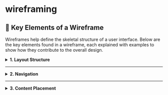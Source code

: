 # wireframing


## 🧩 Key Elements of a Wireframe

Wireframes help define the skeletal structure of a user interface. Below are the key elements found in a wireframe, each explained with examples to show how they contribute to the overall design.

<details>
<summary><strong>1. Layout Structure</strong></summary>

This is the framework that organizes where everything sits on the page — like the header, main content, sidebar, and footer.

* **Example:** In a dashboard design, the layout might include a sidebar on the left for navigation, a top bar for notifications, and a main area for content.
* **Contribution:** Guides the visual hierarchy and helps users understand how to interact with the interface logically.

</details>

---

<details>
<summary><strong>2. Navigation</strong></summary>

Navigation elements let users move through different parts of the product, such as pages or sections.

* **Example:** A top navigation menu with links like “Home,” “About,” “Features,” and “Contact.”
* **Contribution:** Enhances usability by making movement intuitive, helping users get to what they need quickly.

</details>

---

<details>
<summary><strong>3. Content Placement</strong></summary>

## 🗂️ Types of Wireframes

Wireframes can be categorized by their level of detail and realism. The two main types are:

### 🔹 Low-Fidelity Wireframes

Low-fidelity wireframes are rough, schematic representations of a layout. They focus on **structure and content placement** rather than style or aesthetics.

- **Used for:** Brainstorming ideas, discussing structure, early user testing
- **Visuals:** Boxes, gray tones, placeholder text (e.g., “Image Here”)
- **Tools:** Paper, Balsamiq, Miro, Whimsical

📌 **Example:**

![Low-Fidelity Wireframe Example](https://upload.wikimedia.org/wikipedia/commons/thumb/6/62/Wireframe_diagram_example.png/640px-Wireframe_diagram_example.png)

---

### 🔹 High-Fidelity Wireframes

High-fidelity wireframes are detailed and visually close to the final design. They include real content, styling, and even early interactivity.

- **Used for:** Developer handoff, final feedback, advanced prototyping
- **Visuals:** Fonts, colors, icons, spacing, and functional components
- **Tools:** Figma, Adobe XD, Sketch

📌 **Example:**

![High-Fidelity Wireframe Example](https://miro.medium.com/v2/resize:fit:1200/format:webp/1*boF7oOe3v8EnUodkDdCEUg.png)

💡 Benefits of Wireframing in Software Development
Wireframing is a foundational step in the software development process that bridges the gap between conceptual ideas and functional design. It offers a clear visual guide of a product’s structure before any code is written.

🔹 1. Guides the Design and Development Process
Wireframes provide a blueprint for the layout, navigation, and key functionalities of an application or website. This helps designers and developers align on what needs to be built, how it will look, and how users will interact with it.

📌 Example: A wireframe showing a login form ensures everyone knows the required input fields, placement of buttons, and expected user flow — all before backend or frontend code is written.

🔹 2. Promotes Collaboration and Team Communication
Wireframes serve as a visual communication tool between designers, developers, product managers, and stakeholders. They reduce ambiguity and help gather feedback early in the process.

📌 Example: Instead of describing a user dashboard in a meeting, a wireframe can visually present it, allowing everyone to point out issues, suggest improvements, or confirm the design direction.

🔹 3. Saves Time and Reduces Costs
Because wireframes are quick and easy to change, they allow teams to iterate on designs before heavy development begins. This prevents costly revisions later in the project.

📌 Example: If a client realizes the navigation menu doesn’t meet their needs, changing it in a wireframe is much faster than changing it in code.

🔹 4. Improves Usability and User-Centered Design
Wireframes help teams focus on user experience by laying out interactions clearly. They highlight how users move through the interface, allowing for early usability testing and refinement.

📌 Example: A wireframe can be used in a prototype tool like Figma to simulate clicks and user flow, gathering user feedback before the full design is implemented.

🔹 5. Acts as a Reference for Developers
Once approved, wireframes serve as a functional reference document during development. Developers can use them to understand how each part of the system should behave and what content needs to be displayed.

Wireframing isn’t just a design task — it's a crucial part of building thoughtful, efficient, and user-friendly software. It empowers teams to build the right product, the right way, from the very beginning.


---

## ✅ Type of Wireframe Used in This Project

This project uses a **Low-Fidelity Wireframe**.

📸 **Wireframe Snapshot:**

> *(Replace this with your own wireframe screenshot later)*  
> Save your image in a folder called `/assets`, and use:

```markdown
![My Wireframe](assets/my-low-fidelity-wireframe.png)


This refers to where textual or visual elements like headlines, images, CTAs, or forms are located on the page.

* **Example:** A homepage that features a bold title at the top, an image beside a product description, and a “Sign Up” button underneath.
* **Contribution:** Helps prioritize information, ensuring users notice and act on important content first.

</details>

---

<details>
<summary><strong>4. Functionality</strong></summary>

Functionality includes interactive features such as buttons, input fields, sliders, and dropdowns.

* **Example:** A sign-in form with fields for email and password, a “Forgot Password?” link, and a login button.
* **Contribution:** Indicates how the interface will behave and how users will interact with it.

</details>
  
---
<details> <summary><strong>1. Layout Structure</strong></summary>
This is the framework that organizes where everything sits on the page — like the header, main content, sidebar, and footer.

+-------------------------------+
|           HEADER             |
+-----+-----------------+------+
|     |                 |      |
| NAV |   MAIN CONTENT  | ADS  |
|     |                 |      |
+-----+-----------------+------+
|           FOOTER             |
+-------------------------------+

Example: A dashboard layout with clearly defined areas for content, navigation, and additional widgets.

Contribution: Helps maintain consistency and guides users through the visual hierarchy.

</details>

<details> <summary><strong>2. Navigation</strong></summary>
Navigation elements let users move through different parts of the product, such as pages or sections.
  
+---------------------------------------+
| LOGO | Home | About | Blog | Contact |
+---------------------------------------+

Example: A top navigation bar linking to main sections.

Contribution: Ensures users can explore the app or site easily and intuitively.

</details>


🗂️ Types of Wireframes
Wireframes are categorized based on their level of detail and visual fidelity. The two most common types are:

🔹 Low-Fidelity Wireframes
Low-fidelity wireframes are basic, simplified sketches that focus on structure and layout rather than design or content precision.

Purpose: Quick exploration of ideas, layout planning, and early stakeholder feedback.

Appearance: Often black and white, with boxes and placeholders (e.g., “Image Here” or “Button”).

Tools Used: Pen and paper, Balsamiq, or simple digital sketch tools.

When to Use: Early stages of design to brainstorm layout and content hierarchy.

🔹 High-Fidelity Wireframes
High-fidelity wireframes are detailed and closely resemble the final product. They include specific UI components, actual text, branding elements, and sometimes interactivity.

Purpose: To refine and finalize visual design, gather more specific feedback, and hand off to developers.

Appearance: Polished visuals, sometimes with color, icons, and real content.

Tools Used: Figma, Adobe XD, Sketch.

When to Use: Later stages of design when confirming UI decisions and preparing for development.

✅ Type of Wireframe Used in This Project
This project uses a Low-Fidelity Wireframe.

Why: At this stage of the design process, the focus is on structuring the layout, planning the placement of elements, and aligning on user flow without getting distracted by visual styling.

Characteristics Present:

Simple black-and-white design

Placeholder text and buttons

No branding, color, or detailed UI components

Once the structure is validated, this wireframe can be evolved into a high-fidelity version to guide development and UI design.

🛠️ Popular Wireframing Tools
There are several tools available for creating wireframes, ranging from simple sketching apps to fully interactive design platforms. Below are some of the most widely used tools:

1. Figma ⭐ Recommended Tool
Figma is a cloud-based interface design and prototyping tool that allows real-time collaboration. It’s widely used by designers, developers, and product teams due to its intuitive features and accessibility.

🔑 Key Features:
Browser-based: No installation required; accessible from anywhere.

Real-time collaboration: Multiple team members can work on the same file simultaneously.

Drag-and-drop interface: Easy to create wireframes, mockups, and prototypes.

Component system: Reusable elements make it easy to maintain consistency.

Version history: Track changes and revert to previous versions.

Integration: Works well with tools like FigJam, Slack, Jira, and GitHub.

✅ Why Figma is Great for Wireframing:
Quick to learn and start using

Offers both low-fidelity and high-fidelity wireframing

Encourages team collaboration and faster feedback cycles

Seamless transition from wireframes to full UI design and prototypes



2. Balsamiq
Known for its sketch-style interface to keep focus on structure, not design.

Ideal for low-fidelity wireframes.

Simple, fast, and beginner-friendly.

3. Adobe XD
A robust tool for high-fidelity wireframing and prototyping.

Offers voice prototyping, animations, and responsive design features.

Integrates well with other Adobe Creative Cloud products.

4. Sketch
Popular among macOS users.

Offers powerful design tools, symbol libraries, and third-party plugins.

Suitable for detailed wireframes and UI designs.

5. Whimsical
Combines wireframes, mind maps, flowcharts, and sticky notes.

Ideal for quick brainstorming and early-stage wireframes.


